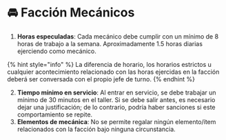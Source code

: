 # 🚘 Facción Mecánicos



1. **Horas especuladas**: Cada mecánico debe cumplir con un mínimo de 8 horas de trabajo a la semana. Aproximadamente 1.5 horas diarias ejerciendo como mecánico.

{% hint style="info" %}
La diferencia de horario, los horarios estrictos u cualquier acontecimiento relacionado con las horas ejercidas en la facción deberá ser conversada con el propio jefe de turno.
{% endhint %}

2. **Tiempo mínimo en servicio**: Al entrar en servicio, se debe trabajar un mínimo de 30 minutos en el taller. Si se debe salir antes, es necesario dejar una justificación; de lo contrario, podría haber sanciones si este comportamiento se repite.
3. **Elementos de mecánica**: No se permite regalar ningún elemento/ítem relacionados con la facción bajo ninguna circunstancia.
